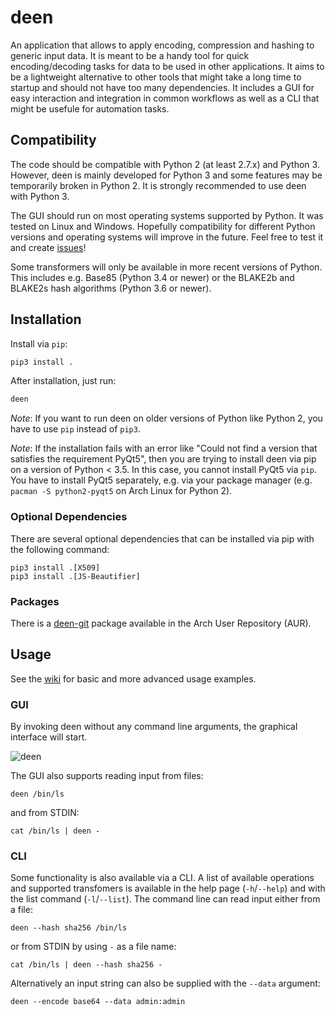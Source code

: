 # deen

An application that allows to apply encoding, compression and hashing to generic input data. It is meant to be a handy tool for quick encoding/decoding tasks for data to be used in other applications. It aims to be a lightweight alternative to other tools that might take a long time to startup and should not have too many dependencies. It includes a GUI for easy interaction and integration in common workflows as well as a CLI that might be usefule for automation tasks.

## Compatibility

The code should be compatible with Python 2 (at least 2.7.x) and Python 3. However, deen is mainly developed for Python 3 and some features may be temporarily broken in Python 2. It is strongly recommended to use deen with Python 3.

The GUI should run on most operating systems supported by Python. It was tested on Linux and Windows. Hopefully compatibility for different Python versions and operating systems will improve in the future. Feel free to test it and create [issues](https://github.com/takeshixx/deen/issues)!

Some transformers will only be available in more recent versions of Python. This includes e.g. Base85 (Python 3.4 or newer) or the BLAKE2b and BLAKE2s hash algorithms (Python 3.6 or newer).

## Installation

Install via `pip`:

```bash
pip3 install .
```

After installation, just run:
    
```bash
deen
```

*Note*: If you want to run deen on older versions of Python like Python 2, you have to use `pip` instead of `pip3`.

*Note*: If the installation fails with an error like "Could not find a version that satisfies the requirement PyQt5", then you are trying to install deen via pip on a version of Python < 3.5. In this case, you cannot install PyQt5 via `pip`. You have to install PyQt5 separately, e.g. via your package manager (e.g. `pacman -S python2-pyqt5` on Arch Linux for Python 2).

### Optional Dependencies

There are several optional dependencies that can be installed via pip with the following command:

```
pip3 install .[X509]
pip3 install .[JS-Beautifier]
```

### Packages

There is a [deen-git](https://aur.archlinux.org/packages/deen-git) package available in the Arch User Repository (AUR).

## Usage

See the [wiki](https://github.com/takeshixx/deen/wiki) for basic and more advanced usage examples.

### GUI

By invoking deen without any command line arguments, the graphical interface will start.

![deen](https://i.imgur.com/522iUtH.png)

The GUI also supports reading input from files:

```
deen /bin/ls
```

and from STDIN:

```
cat /bin/ls | deen -
```

### CLI

Some functionality is also available via a CLI. A list of available operations and supported transfomers is available in the help page (`-h`/`--help`) and with the list command (`-l`/`--list`). The command line can read input either from a file:

```
deen --hash sha256 /bin/ls
```

or from STDIN by using `-` as a file name:

```
cat /bin/ls | deen --hash sha256 -
```

Alternatively an input string can also be supplied with the `--data` argument:

```
deen --encode base64 --data admin:admin
```
